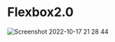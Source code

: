 # Flexbox2.0
![Screenshot 2022-10-17 21 28 44](https://user-images.githubusercontent.com/92842188/196254834-58ac7382-0e2b-4f69-b244-f20c1b0aaedb.png)
